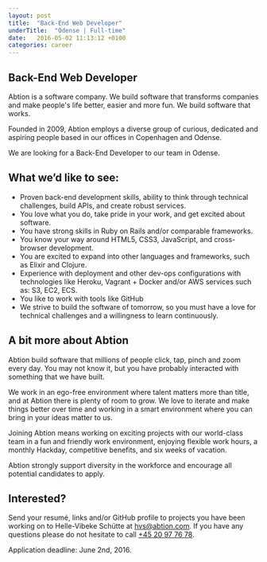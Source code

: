 ```yaml
---
layout: post
title:  "Back-End Web Developer"
underTitle:  "Odense | Full-time"
date:   2016-05-02 11:13:12 +0100
categories: career
---
```


## Back-End Web Developer

Abtion is a software company. We build software that transforms companies and make people's life better, easier and more fun. We build software that works. 

Founded in 2009, Abtion employs a diverse group of curious, dedicated and aspiring people based in our offices in Copenhagen and Odense.

We are looking for a Back-End Developer to our team in Odense.

## What we’d like to see:

- Proven back-end development skills, ability to think through technical challenges, build APIs, and create robust services.
- You love what you do, take pride in your work, and get excited about software.
- You have strong skills in Ruby on Rails and/or comparable frameworks.
- You know your way around HTML5, CSS3, JavaScript, and cross-browser development.
- You are excited to expand into other languages and frameworks, such as Elixir and Clojure.
- Experience with deployment and other dev-ops configurations with technologies like Heroku, Vagrant + Docker and/or AWS services such as: S3, EC2, ECS.
- You like to work with tools like GitHub
- We strive to build the software of tomorrow, so you must have a love for technical challenges and a willingness to learn continuously.


## A bit more about Abtion

Abtion build software that millions of people click, tap, pinch and zoom every day. You may not know it, but you have probably interacted with something that we have built.

We work in an ego-free environment where talent matters more than title, and at Abtion there is plenty of room to grow. We love to iterate and make things better over time and working in a smart environment where you can bring in your ideas matter to us. 

Joining Abtion means working on exciting projects with our world-class team in a fun and friendly work environment, enjoying flexible work hours, a monthly Hackday, competitive benefits, and six weeks of vacation.

Abtion strongly support diversity in the workforce and encourage all potential candidates to apply. 

<div class="splitter"></div>

## Interested?

Send your resumé, links and/or GitHub profile to projects you have been working on to Helle-Vibeke Schütte at [hvs@abtion.com](mailto:hvs@abtion.com). If you have any questions please do not hesitate to call [+45 20 97 76 78](tel:+4520977678).

Application deadline: June 2nd, 2016.
